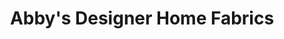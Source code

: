 ---
title: "Abby's Designer Home Fabrics"
url: /halifax/abbys-designer-home-fabrics/
shop: fabric
---